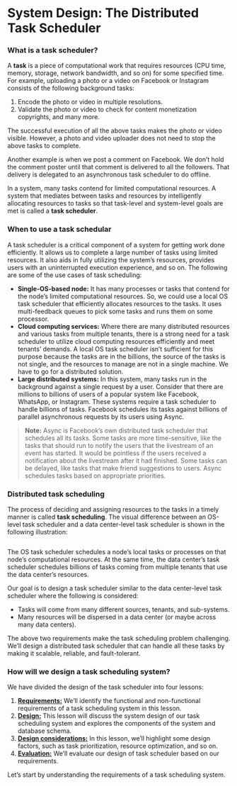 # System Design: The Distributed Task Scheduler

### What is a task scheduler? <a href="#what-is-a-task-scheduler" id="what-is-a-task-scheduler"></a>

A **task** is a piece of computational work that requires resources (CPU time, memory, storage, network bandwidth, and so on) for some specified time. For example, uploading a photo or a video on Facebook or Instagram consists of the following background tasks:

1. Encode the photo or video in multiple resolutions.
2. Validate the photo or video to check for content monetization copyrights, and many more.

The successful execution of all the above tasks makes the photo or video visible. However, a photo and video uploader does not need to stop the above tasks to complete.

Another example is when we post a comment on Facebook. We don’t hold the comment poster until that comment is delivered to all the followers. That delivery is delegated to an asynchronous task scheduler to do offline.

In a system, many tasks contend for limited computational resources. A system that mediates between tasks and resources by intelligently allocating resources to tasks so that task-level and system-level goals are met is called a **task scheduler**.

### When to use a task schedular <a href="#when-to-use-a-task-schedular-0" id="when-to-use-a-task-schedular-0"></a>

A task scheduler is a critical component of a system for getting work done efficiently. It allows us to complete a large number of tasks using limited resources. It also aids in fully utilizing the system’s resources, provides users with an uninterrupted execution experience, and so on. The following are some of the use cases of task scheduling:

* **Single-OS-based node:** It has many processes or tasks that contend for the node’s limited computational resources. So, we could use a local OS task scheduler that efficiently allocates resources to the tasks. It uses multi-feedback queues to pick some tasks and runs them on some processor.
* **Cloud computing services:** Where there are many distributed resources and various tasks from multiple tenants, there is a strong need for a task scheduler to utilize cloud computing resources efficiently and meet tenants’ demands. A local OS task scheduler isn’t sufficient for this purpose because the tasks are in the billions, the source of the tasks is not single, and the resources to manage are not in a single machine. We have to go for a distributed solution.
* **Large distributed systems:** In this system, many tasks run in the background against a single request by a user. Consider that there are millions to billions of users of a popular system like Facebook, WhatsApp, or Instagram. These systems require a task scheduler to handle billions of tasks. Facebook schedules its tasks against billions of parallel asynchronous requests by its users using Async.

> **Note:** Async is Facebook’s own distributed task scheduler that schedules all its tasks. Some tasks are more time-sensitive, like the tasks that should run to notify the users that the livestream of an event has started. It would be pointless if the users received a notification about the livestream after it had finished. Some tasks can be delayed, like tasks that make friend suggestions to users. Async schedules tasks based on appropriate priorities.

### Distributed task scheduling <a href="#distributed-task-scheduling-0" id="distributed-task-scheduling-0"></a>

The process of deciding and assigning resources to the tasks in a timely manner is called **task scheduling**. The visual difference between an OS-level task scheduler and a data center-level task scheduler is shown in the following illustration:

<figure><img src="https://kuweiguge.github.io/Grokking-Modern-System-Design-Interview-Gitbook/assets/Screenshot 2023-09-03 at 2.44.41 AM.png" alt=""><figcaption></figcaption></figure>

The OS task scheduler schedules a node’s local tasks or processes on that node’s computational resources. At the same time, the data center’s task scheduler schedules billions of tasks coming from multiple tenants that use the data center’s resources.

Our goal is to design a task scheduler similar to the data center-level task scheduler where the following is considered:

* Tasks will come from many different sources, tenants, and sub-systems.
* Many resources will be dispersed in a data center (or maybe across many data centers).

The above two requirements make the task scheduling problem challenging. We’ll design a distributed task scheduler that can handle all these tasks by making it scalable, reliable, and fault-tolerant.

### How will we design a task scheduling system? <a href="#how-will-we-design-a-task-scheduling-system-0" id="how-will-we-design-a-task-scheduling-system-0"></a>

We have divided the design of the task scheduler into four lessons:

1. [**Requirements:**](requirements-of-a-distributed-task-schedulers-design.md) We’ll identify the functional and non-functional requirements of a task scheduling system in this lesson.
2. [**Design:**](design-of-a-distributed-task-scheduler.md) This lesson will discuss the system design of our task scheduling system and explores the components of the system and database schema.
3. [**Design considerations:**](design-considerations-of-a-distributed-task-scheduler.md) In this lesson, we’ll highlight some design factors, such as task prioritization, resource optimization, and so on.
4. [**Evaluation:**](evaluation-of-a-distributed-task-schedulers-design.md) We’ll evaluate our design of task scheduler based on our requirements.

Let’s start by understanding the requirements of a task scheduling system.

